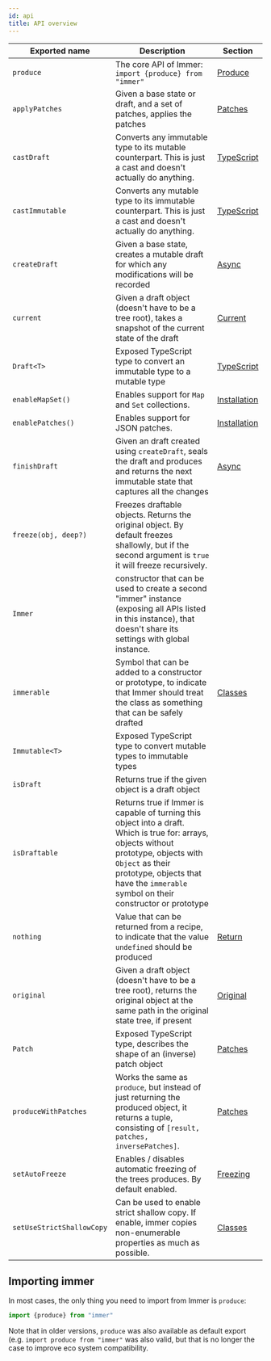 ```yaml
---
id: api
title: API overview
---
```


<center>
<div data-ea-publisher="immerjs" data-ea-type="image" className="horizontal bordered"></div>
</center>

| Exported name | Description | Section |
| --- | --- | --- |
| `produce` | The core API of Immer: `import {produce} from "immer"` | [Produce](./produce.mdx) |
| `applyPatches` | Given a base state or draft, and a set of patches, applies the patches | [Patches](./patches.mdx) |
| `castDraft` | Converts any immutable type to its mutable counterpart. This is just a cast and doesn't actually do anything. | [TypeScript](./typescript.mdx) |
| `castImmutable` | Converts any mutable type to its immutable counterpart. This is just a cast and doesn't actually do anything. | [TypeScript](./typescript.mdx) |
| `createDraft` | Given a base state, creates a mutable draft for which any modifications will be recorded | [Async](./async.mdx) |
| `current` | Given a draft object (doesn't have to be a tree root), takes a snapshot of the current state of the draft | [Current](./current.md) |
| `Draft<T>` | Exposed TypeScript type to convert an immutable type to a mutable type | [TypeScript](./typescript.mdx) |
| `enableMapSet()` | Enables support for `Map` and `Set` collections. | [Installation](./installation.mdx#pick-your-immer-version) |
| `enablePatches()` | Enables support for JSON patches. | [Installation](./installation#pick-your-immer-version) |
| `finishDraft` | Given an draft created using `createDraft`, seals the draft and produces and returns the next immutable state that captures all the changes | [Async](./async.mdx) |
| `freeze(obj, deep?)` | Freezes draftable objects. Returns the original object. By default freezes shallowly, but if the second argument is `true` it will freeze recursively. |
| `Immer` | constructor that can be used to create a second "immer" instance (exposing all APIs listed in this instance), that doesn't share its settings with global instance. |
| `immerable` | Symbol that can be added to a constructor or prototype, to indicate that Immer should treat the class as something that can be safely drafted | [Classes](./complex-objects.md) |
| `Immutable<T>` | Exposed TypeScript type to convert mutable types to immutable types |  |
| `isDraft` | Returns true if the given object is a draft object |  |
| `isDraftable` | Returns true if Immer is capable of turning this object into a draft. Which is true for: arrays, objects without prototype, objects with `Object` as their prototype, objects that have the `immerable` symbol on their constructor or prototype |  |
| `nothing` | Value that can be returned from a recipe, to indicate that the value `undefined` should be produced | [Return](./return.mdx) |
| `original` | Given a draft object (doesn't have to be a tree root), returns the original object at the same path in the original state tree, if present | [Original](./original.md) |
| `Patch` | Exposed TypeScript type, describes the shape of an (inverse) patch object | [Patches](./patches.mdx) |
| `produceWithPatches` | Works the same as `produce`, but instead of just returning the produced object, it returns a tuple, consisting of `[result, patches, inversePatches]`. | [Patches](./patches.mdx) |
| `setAutoFreeze` | Enables / disables automatic freezing of the trees produces. By default enabled. | [Freezing](./freezing.mdx) |
| `setUseStrictShallowCopy` | Can be used to enable strict shallow copy. If enable, immer copies non-enumerable properties as much as possible. | [Classes](./complex-objects.md) |

## Importing immer

In most cases, the only thing you need to import from Immer is `produce`:

```javascript
import {produce} from "immer"
```

Note that in older versions, `produce` was also available as default export (e.g. `import produce from "immer"` was also valid, but that is no longer the case to improve eco system compatibility.
